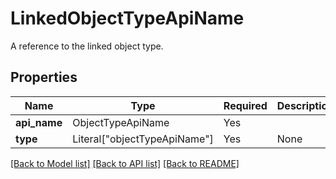 # LinkedObjectTypeApiName

A reference to the linked object type.

## Properties
| Name | Type | Required | Description |
| ------------ | ------------- | ------------- | ------------- |
**api_name** | ObjectTypeApiName | Yes |  |
**type** | Literal["objectTypeApiName"] | Yes | None |


[[Back to Model list]](../../../README.md#models-v2-link) [[Back to API list]](../../README.md#documentation-for-api-endpoints) [[Back to README]](../../README.md)
